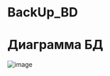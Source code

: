 # BackUp_BD
# Диаграмма БД
![image](https://user-images.githubusercontent.com/86298391/157063116-e5e309fd-92e4-448f-8f1d-240133c6566c.png)
